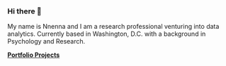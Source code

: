 ### Hi there 👋

<!--
**nthompson8/nthompson8** is a ✨ _special_ ✨ repository because its `README.md` (this file) appears on your GitHub profile.

Here are some ideas to get you started:

- 🔭 I’m currently working on ...
- 🌱 I’m currently learning ...
- 👯 I’m looking to collaborate on ...
- 🤔 I’m looking for help with ...
- 💬 Ask me about ...
- 📫 How to reach me: ...
- 😄 Pronouns: ...
- ⚡ Fun fact: ...
-->
My name is Nnenna and I am a research professional venturing into data analytics. Currently based in Washington, D.C. with a background in Psychology and Research.

**[Portfolio Projects](https://github.com/nthompson8/nnenna-t-portfolio)**

